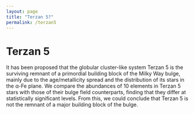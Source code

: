 ```yaml
---
layout: page
title: "Terzan 5?"
permalink: /terzan5
---
```


# Terzan 5
It has been proposed that the globular cluster-like system Terzan 5 is the surviving remnant of a primordial building block of the Milky Way bulge, mainly due to the age/metallicity spread and the distribution of its stars in the α-Fe plane. We compare the abundances of 10 elements in Terzan 5 stars with those of their bulge field counterparts, finding that they differ at statistically significant levels. From this, we could conclude that Terzan 5 is not the remnant of a major building block of the bulge.
